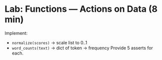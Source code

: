 # Lab: Functions — Actions on Data (8 min)
Implement:
- `normalize(scores)` → scale list to 0..1
- `word_counts(text)` → dict of token → frequency
Provide 5 asserts for each.
